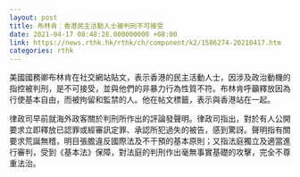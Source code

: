 ```yaml
---
layout: post
title: 布林肯︰香港民主活動人士被判刑不可接受
date: 2021-04-17 08:48:28.000000000 +08:00
link: https://news.rthk.hk/rthk/ch/component/k2/1586274-20210417.htm
categories: rthk
---
```


美國國務卿布林肯在社交網站貼文，表示香港的民主活動人士，因涉及政治動機的指控被判刑，是不可接受，並與他們的非暴力行為性質不符。布林肯呼籲釋放因為行使基本自由，而被拘留和監禁的人。他在帖文標籤，表示與香港站在一起。 

律政司早前就海外政客關於判刑所作出的評論發聲明。律政司指出，對於有人公開要求立即釋放已認罪或經審訊定罪、承認所犯過失的被告，感到驚訝。聲明指有關要求荒誕無稽，明目張膽違反國際法及不干預的基本原則；又指法庭獨立及適當進行審判，受到《基本法》保障，對法庭的判刑作出毫無事實基礎的攻擊，完全不尊重法治。
